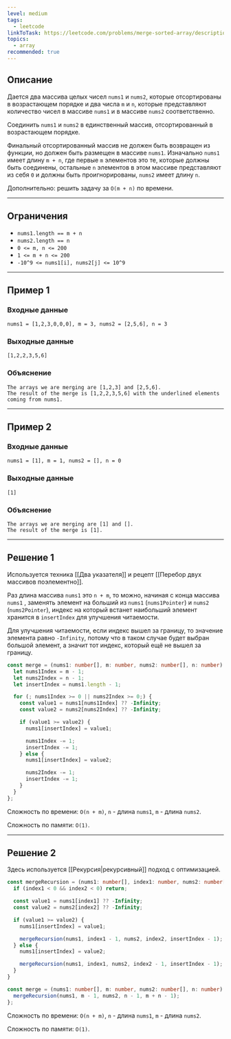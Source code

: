 ```yaml
---
level: medium
tags:
  - leetcode
linkToTask: https://leetcode.com/problems/merge-sorted-array/description/
topics:
  - array
recommended: true
---
```

## Описание

Дается два массива целых чисел `nums1` и `nums2`, которые отсортированы в возрастающем порядке и два числа `m` и `n`, которые представляют количество чисел в массиве `nums1` и в массиве `nums2` соответственно.

Соединить `nums1` и `nums2` в единственный массив, отсортированный в возрастающем порядке.

Финальный отсортированный массив не должен быть возвращен из функции, но должен быть размещен в массиве `nums1`. Изначально `nums1` имеет длину `m + n`, где первые `m` элементов это те, которые должны быть соединены, остальные `n` элементов в этом массиве представляют из себя `0` и должны быть проигнорированы, `nums2` имеет длину `n`.

Дополнительно: решить задачу за `O(m + n)` по времени.

---
## Ограничения

- `nums1.length == m + n`
- `nums2.length == n`
- `0 <= m, n <= 200`
- `1 <= m + n <= 200`
- `-10^9 <= nums1[i], nums2[j] <= 10^9`

---
## Пример 1

### Входные данные

```
nums1 = [1,2,3,0,0,0], m = 3, nums2 = [2,5,6], n = 3
```
### Выходные данные

```
[1,2,2,3,5,6]
```
### Объяснение

```
The arrays we are merging are [1,2,3] and [2,5,6].
The result of the merge is [1,2,2,3,5,6] with the underlined elements coming from nums1.
```

---
## Пример 2

### Входные данные

```
nums1 = [1], m = 1, nums2 = [], n = 0
```
### Выходные данные

```
[1]
```
### Объяснение

```
The arrays we are merging are [1] and [].
The result of the merge is [1].
```

---
## Решение 1

Используется техника [[Два указателя]] и рецепт [[Перебор двух массивов поэлементно]].

 Раз длина массива `nums1` это `n + m`, то можно, начиная с конца массива `nums1` , заменять элемент на больший из `nums1` (`nums1Pointer`) и `nums2` (`nums2Pointer`), индекс на который встанет наибольший элемент хранится в `insertIndex` для улучшения читаемости.

Для улучшения читаемости, если индекс вышел за границу, то значение элемента равно `-Infinity`, потому что в таком случае будет выбран большой элемент, а значит тот индекс, который ещё не вышел за границу.

```typescript
const merge = (nums1: number[], m: number, nums2: number[], n: number): void => {
  let nums1Index = m - 1;
  let nums2Index = n - 1;
  let insertIndex = nums1.length - 1;

  for (; nums1Index >= 0 || nums2Index >= 0;) {
    const value1 = nums1[nums1Index] ?? -Infinity;
    const value2 = nums2[nums2Index] ?? -Infinity;

    if (value1 >= value2) {
      nums1[insertIndex] = value1;

      nums1Index -= 1;
      insertIndex -= 1;
    } else {
      nums1[insertIndex] = value2;

      nums2Index -= 1;
      insertIndex -= 1;
    }
  }
};
```

Сложность по времени: `O(n + m)`, `n` - длина `nums1`, `m` - длина `nums2`.

Сложность по памяти: `O(1)`.

---
## Решение 2

Здесь используется [[Рекурсия|рекурсивный]] подход с оптимизацией.

```typescript
const mergeRecursion = (nums1: number[], index1: number, nums2: number[], index2: number, insertIndex: number): void => {
  if (index1 < 0 && index2 < 0) return;

  const value1 = nums1[index1] ?? -Infinity;
  const value2 = nums2[index2] ?? -Infinity;

  if (value1 >= value2) {
    nums1[insertIndex] = value1;

    mergeRecursion(nums1, index1 - 1, nums2, index2, insertIndex - 1);
  } else {
    nums1[insertIndex] = value2;

    mergeRecursion(nums1, index1, nums2, index2 - 1, insertIndex - 1);
  }
} 

const merge = (nums1: number[], m: number, nums2: number[], n: number): void => {
  mergeRecursion(nums1, m - 1, nums2, n - 1, m + n - 1);
};
```

Сложность по времени: `O(n + m)`, `n` - длина `nums1`, `m` - длина `nums2`.

Сложность по памяти: `O(1)`.